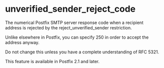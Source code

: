 # unverified_sender_reject_code 


The numerical Postfix SMTP server response code when a recipient
address is rejected by the reject_unverified_sender restriction.



Unlike elsewhere in Postfix, you can specify 250 in order to
accept the address anyway.



Do not change this unless you have a complete understanding of RFC 5321.



This feature is available in Postfix 2.1 and later.



